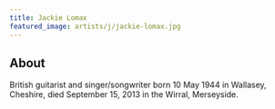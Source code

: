 ```yaml
---
title: Jackie Lomax
featured_image: artists/j/jackie-lomax.jpg
---
```

## About

British guitarist and singer/songwriter born 10 May 1944 in Wallasey, Cheshire,
died September 15, 2013 in the Wirral, Merseyside.

